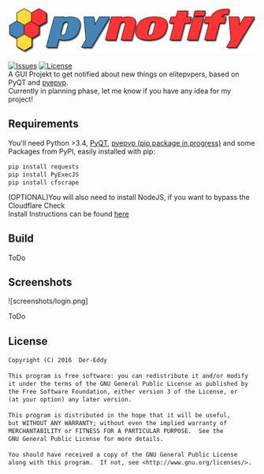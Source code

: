 ![logo](logo.png)

[![Issues](https://img.shields.io/github/issues/Der-Eddy/pynotify.svg)](https://github.com/Der-Eddy/pynotify/issues)  [![License](https://img.shields.io/badge/license-GPLv3-blue.svg)](https://github.com/Der-Eddy/pynotify/blob/master/LICENSE)  
A GUI Projekt to get notified about new things on elitepvpers, based on PyQT and [pyepvp](https://github.com/Der-Eddy/pyepvp/).  
Currently in planning phase, let me know if you have any idea for my project!




Requirements
-------------

You'll need Python >3.4, [PyQT](https://sourceforge.net/projects/pyqt/), [pyepvp (pip package in progress)](https://github.com/Der-Eddy/pyepvp/) and some Packages from PyPI, easily installed with pip:

    pip install requests
    pip install PyExecJS
    pip install cfscrape

(OPTIONAL)You will also need to install NodeJS, if you want to bypass the Cloudflare Check  
Install Instructions can be found [here](https://github.com/joyent/node/wiki/Installing-Node.js-via-package-manager#debian-and-ubuntu-based-linux-distributions)

Build
-------------
ToDo

Screenshots
-------------
![screenshots/login.png]

ToDo

License
-------------
    Copyright (C) 2016  Der-Eddy

    This program is free software: you can redistribute it and/or modify
    it under the terms of the GNU General Public License as published by
    the Free Software Foundation, either version 3 of the License, or
    (at your option) any later version.

    This program is distributed in the hope that it will be useful,
    but WITHOUT ANY WARRANTY; without even the implied warranty of
    MERCHANTABILITY or FITNESS FOR A PARTICULAR PURPOSE.  See the
    GNU General Public License for more details.

    You should have received a copy of the GNU General Public License
    along with this program.  If not, see <http://www.gnu.org/licenses/>.
